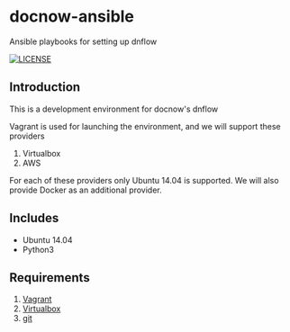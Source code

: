 # docnow-ansible
Ansible playbooks for setting up dnflow

[![LICENSE](https://img.shields.io/badge/license-ISC-blue.svg?style=flat-square)](./LICENSE)

## Introduction

This is a development environment for docnow's dnflow

Vagrant is used for launching the environment, and we will support these providers

1. Virtualbox
2. AWS

For each of these providers only Ubuntu 14.04 is supported. We will also provide Docker as an additional provider.

## Includes

- Ubuntu 14.04
- Python3

## Requirements

1. [Vagrant](http://www.vagrantup.com/)
2. [Virtualbox](https://www.virtualbox.org/)
3. [git](https://git-scm.com/)
